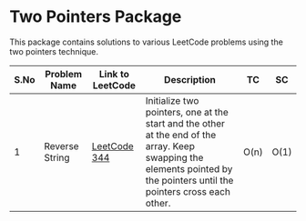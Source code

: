 # Two Pointers Package

This package contains solutions to various LeetCode problems using the two pointers technique.

| S.No | Problem Name                | Link to LeetCode                                      | Description                                                                                        | TC     | SC     |
|------|-----------------------------|-------------------------------------------------------|----------------------------------------------------------------------------------------------------|--------|--------|
| 1    | Reverse String              | [LeetCode 344](https://leetcode.com/problems/reverse-string/)           | Initialize two pointers, one at the start and the other at the end of the array. Keep swapping the elements pointed by the pointers until the pointers cross each other. | O(n)   | O(1)   |
